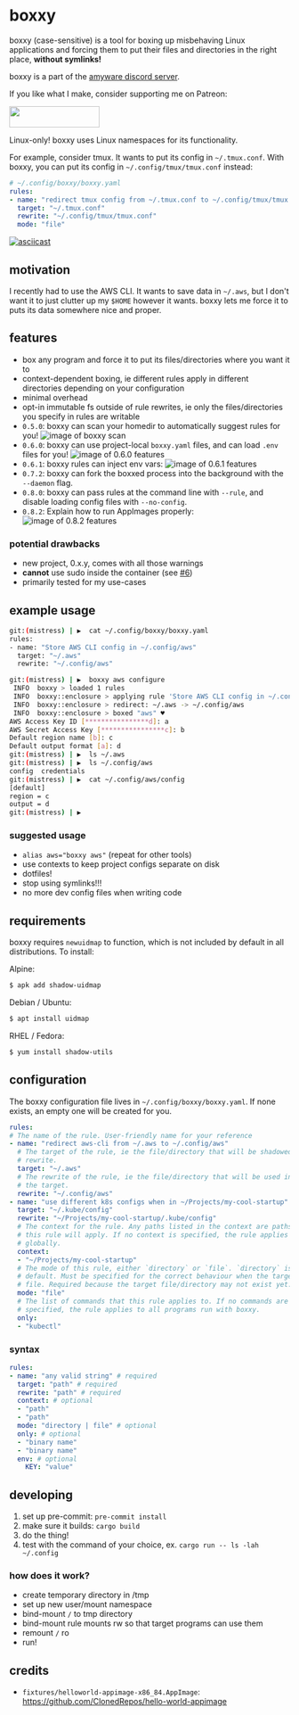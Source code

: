 # boxxy

boxxy (case-sensitive) is a tool for boxing up misbehaving Linux applications
and forcing them to put their files and directories in the right place,
**without symlinks!**

boxxy is a part of the [amyware discord server](https://discord.gg/7WgSTwh).

If you like what I make, consider supporting me on Patreon:

[<img src="https://i.imgur.com/YFjoCd1.png" width="162" height="38" />](https://patreon.com/amyware)

Linux-only! boxxy uses Linux namespaces for its functionality.

For example, consider tmux. It wants to put its config in `~/.tmux.conf`. With
boxxy, you can put its config in `~/.config/tmux/tmux.conf` instead:

```yaml
# ~/.config/boxxy/boxxy.yaml
rules:
- name: "redirect tmux config from ~/.tmux.conf to ~/.config/tmux/tmux.conf"
  target: "~/.tmux.conf"
  rewrite: "~/.config/tmux/tmux.conf"
  mode: "file"
```

[![asciicast](https://asciinema.org/a/558679.svg)](https://asciinema.org/a/558679)

## motivation

I recently had to use the AWS CLI. It wants to save data in `~/.aws`, but I
don't want it to just clutter up my `$HOME` however it wants. boxxy lets me
force it to puts its data somewhere nice and proper.

## features

- box any program and force it to put its files/directories where you want it to
- context-dependent boxing, ie different rules apply in different directories
  depending on your configuration
- minimal overhead
- opt-in immutable fs outside of rule rewrites, ie only the files/directories
  you specify in rules are writable
- `0.5.0`: boxxy can scan your homedir to automatically suggest rules for
  you! ![image of boxxy scan](https://amyware.nyc3.digitaloceanspaces.com/2023/03/25/G6hrd3iQjEy65.png)
- `0.6.0`: boxxy can use project-local `boxxy.yaml` files, and can load
  `.env` files for you! ![image of 0.6.0 features](https://amyware.nyc3.digitaloceanspaces.com/2023/03/28/Jawp5It1xrnWN.png)
- `0.6.1`: boxxy rules can inject env vars: ![image of 0.6.1 features](https://amyware.nyc3.digitaloceanspaces.com/2023/03/29/ukcWuiYdtI8yq.png)
- `0.7.2`: boxxy can fork the boxxed process into the background with the
  `--daemon` flag.
- `0.8.0`: boxxy can pass rules at the command line with `--rule`, and disable
  loading config files with `--no-config`.
- `0.8.2`: Explain how to run AppImages properly: ![image of 0.8.2 features](https://amyware.nyc3.digitaloceanspaces.com/2023/10/31/yMiHJaURUud6E.png)

### potential drawbacks

- new project, 0.x.y, comes with all those warnings
- **cannot** use sudo inside the container (see [#6](https://github.com/queer/boxxy/issues/6))
- primarily tested for my use-cases

## example usage

```sh
git:(mistress) | ▶  cat ~/.config/boxxy/boxxy.yaml
rules:
- name: "Store AWS CLI config in ~/.config/aws"
  target: "~/.aws"
  rewrite: "~/.config/aws"

git:(mistress) | ▶  boxxy aws configure
 INFO  boxxy > loaded 1 rules
 INFO  boxxy::enclosure > applying rule 'Store AWS CLI config in ~/.config/aws'
 INFO  boxxy::enclosure > redirect: ~/.aws -> ~/.config/aws
 INFO  boxxy::enclosure > boxed "aws" ♥
AWS Access Key ID [****************d]: a
AWS Secret Access Key [****************c]: b
Default region name [b]: c
Default output format [a]: d
git:(mistress) | ▶  ls ~/.aws
git:(mistress) | ▶  ls ~/.config/aws
config  credentials
git:(mistress) | ▶  cat ~/.config/aws/config
[default]
region = c
output = d
git:(mistress) | ▶
```

### suggested usage

- `alias aws="boxxy aws"` (repeat for other tools)
- use contexts to keep project configs separate on disk
- dotfiles!
- stop using symlinks!!!
- no more dev config files when writing code

## requirements

boxxy requires `newuidmap` to function, which is not included by default in all
distributions. To install:

Alpine:
```sh
$ apk add shadow-uidmap
```

Debian / Ubuntu:
```sh
$ apt install uidmap
```

RHEL / Fedora:
```sh
$ yum install shadow-utils
```

## configuration

The boxxy configuration file lives in `~/.config/boxxy/boxxy.yaml`. If none
exists, an empty one will be created for you.

```yaml
rules:
# The name of the rule. User-friendly name for your reference
- name: "redirect aws-cli from ~/.aws to ~/.config/aws"
  # The target of the rule, ie the file/directory that will be shadowed by the
  # rewrite.
  target: "~/.aws"
  # The rewrite of the rule, ie the file/directory that will be used instead of
  # the target.
  rewrite: "~/.config/aws"
- name: "use different k8s configs when in ~/Projects/my-cool-startup"
  target: "~/.kube/config"
  rewrite: "~/Projects/my-cool-startup/.kube/config"
  # The context for the rule. Any paths listed in the context are paths where
  # this rule will apply. If no context is specified, the rule applies
  # globally.
  context:
  - "~/Projects/my-cool-startup"
  # The mode of this rule, either `directory` or `file`. `directory` is the
  # default. Must be specified for the correct behaviour when the target is a
  # file. Required because the target file/directory may not exist yet.
  mode: "file"
  # The list of commands that this rule applies to. If no commands are
  # specified, the rule applies to all programs run with boxxy.
  only:
  - "kubectl"
```

### syntax

```yaml
rules:
- name: "any valid string" # required
  target: "path" # required
  rewrite: "path" # required
  context: # optional
  - "path"
  - "path"
  mode: "directory | file" # optional
  only: # optional
  - "binary name"
  - "binary name"
  env: # optional
    KEY: "value"
```

## developing

1. set up pre-commit: `pre-commit install`
2. make sure it builds: `cargo build`
3. do the thing!
4. test with the command of your choice, ex. `cargo run -- ls -lah ~/.config`

### how does it work?

- create temporary directory in /tmp
- set up new user/mount namespace
- bind-mount `/` to tmp directory
- bind-mount rule mounts rw so that target programs can use them
- remount `/` ro
- run!

## credits

- `fixtures/helloworld-appimage-x86_84.AppImage`: https://github.com/ClonedRepos/hello-world-appimage
